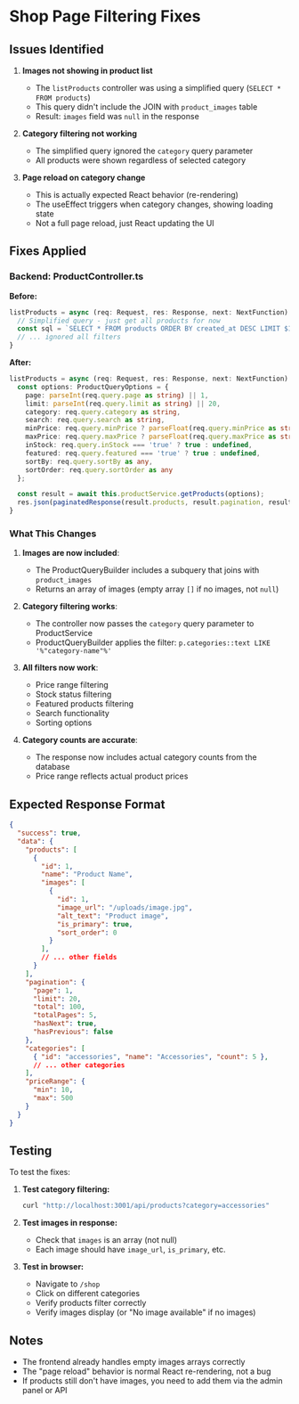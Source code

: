 # Shop Page Filtering Fixes

## Issues Identified

1. **Images not showing in product list**
   - The `listProducts` controller was using a simplified query (`SELECT * FROM products`)
   - This query didn't include the JOIN with `product_images` table
   - Result: `images` field was `null` in the response

2. **Category filtering not working**
   - The simplified query ignored the `category` query parameter
   - All products were shown regardless of selected category

3. **Page reload on category change**
   - This is actually expected React behavior (re-rendering)
   - The useEffect triggers when category changes, showing loading state
   - Not a full page reload, just React updating the UI

## Fixes Applied

### Backend: ProductController.ts

**Before:**
```typescript
listProducts = async (req: Request, res: Response, next: NextFunction) => {
  // Simplified query - just get all products for now
  const sql = `SELECT * FROM products ORDER BY created_at DESC LIMIT $1 OFFSET $2`;
  // ... ignored all filters
}
```

**After:**
```typescript
listProducts = async (req: Request, res: Response, next: NextFunction) => {
  const options: ProductQueryOptions = {
    page: parseInt(req.query.page as string) || 1,
    limit: parseInt(req.query.limit as string) || 20,
    category: req.query.category as string,
    search: req.query.search as string,
    minPrice: req.query.minPrice ? parseFloat(req.query.minPrice as string) : undefined,
    maxPrice: req.query.maxPrice ? parseFloat(req.query.maxPrice as string) : undefined,
    inStock: req.query.inStock === 'true' ? true : undefined,
    featured: req.query.featured === 'true' ? true : undefined,
    sortBy: req.query.sortBy as any,
    sortOrder: req.query.sortOrder as any
  };

  const result = await this.productService.getProducts(options);
  res.json(paginatedResponse(result.products, result.pagination, result.filters));
}
```

### What This Changes

1. **Images are now included**: 
   - The ProductQueryBuilder includes a subquery that joins with `product_images`
   - Returns an array of images (empty array `[]` if no images, not `null`)
   
2. **Category filtering works**:
   - The controller now passes the `category` query parameter to ProductService
   - ProductQueryBuilder applies the filter: `p.categories::text LIKE '%"category-name"%'`

3. **All filters now work**:
   - Price range filtering
   - Stock status filtering
   - Featured products filtering
   - Search functionality
   - Sorting options

4. **Category counts are accurate**:
   - The response now includes actual category counts from the database
   - Price range reflects actual product prices

## Expected Response Format

```json
{
  "success": true,
  "data": {
    "products": [
      {
        "id": 1,
        "name": "Product Name",
        "images": [
          {
            "id": 1,
            "image_url": "/uploads/image.jpg",
            "alt_text": "Product image",
            "is_primary": true,
            "sort_order": 0
          }
        ],
        // ... other fields
      }
    ],
    "pagination": {
      "page": 1,
      "limit": 20,
      "total": 100,
      "totalPages": 5,
      "hasNext": true,
      "hasPrevious": false
    },
    "categories": [
      { "id": "accessories", "name": "Accessories", "count": 5 },
      // ... other categories
    ],
    "priceRange": {
      "min": 10,
      "max": 500
    }
  }
}
```

## Testing

To test the fixes:

1. **Test category filtering:**
   ```bash
   curl "http://localhost:3001/api/products?category=accessories"
   ```

2. **Test images in response:**
   - Check that `images` is an array (not null)
   - Each image should have `image_url`, `is_primary`, etc.

3. **Test in browser:**
   - Navigate to `/shop`
   - Click on different categories
   - Verify products filter correctly
   - Verify images display (or "No image available" if no images)

## Notes

- The frontend already handles empty images arrays correctly
- The "page reload" behavior is normal React re-rendering, not a bug
- If products still don't have images, you need to add them via the admin panel or API

